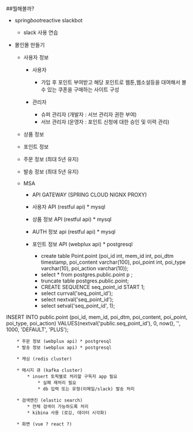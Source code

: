 ##뭘해볼까?

* spring*boot*reactive slackbot
    * slack 사용 연습



* 몰인몰 만들기

    * 사용자 정보
        * 사용자
            * 가입 후 포인트 부여받고 해당 포인트로 웹툰,웹소설등을 대여해서 볼 수 있는 쿠폰을 구매하는 사이트 구성

        * 관리자
            * 슈퍼 관리자 (개발자 : 서브 관리자 권한 부여)
            * 서브 관리자 (운영자 : 포인트 신청에 대한 승인 및 이력 관리)

    * 상품 정보
    * 포인트 정보
    * 주문 정보 (최대 5년 유지)
    * 발송 정보 (최대 5년 유지)


    * MSA
        * API GATEWAY (SPRING CLOUD NIGNX PROXY)
        * 사용자 API (restful api)    * mysql
        * 상품 정보 API (restful api) * mysql
        * AUTH 정보 api (restful api) * mysql

        * 포인트 정보 API (webplux api) * postgresql
            * create table Point.point (poi_id int, mem_id int, poi_dtm timestamp, poi_content varchar(100), poi_point int, poi_type varchar(10), poi_action varchar(10));
            * select * from postgres.public.point p ;
            * truncate table postgres.public.point;
            * CREATE SEQUENCE seq_point_id START 1;
            * select currval('seq_point_id');
            * select nextval('seq_point_id');
            * select setval('seq_point_id', 1);

INSERT INTO public.point
(poi_id, mem_id, poi_dtm, poi_content, poi_point, poi_type, poi_action)
VALUES(nextval('public.seq_point_id'), 0, now(), '', 1000, 'DEFAULT', 'PLUS');





        * 주문 정보 (webplux api) * postgresql
        * 발송 정보 (webplux api) * postgresql
            
        * 캐싱 (redis cluster)

        * 메시지 큐 (kafka cluster)
            * insert 토픽별로 처리할 구독자 app 필요
                * 실패 재처리 필요
                * db 입력 또는 유형(이메일/slack) 발송 처리

        * 검색엔진 (elastic search)
            * 전체 검색이 가능하도록 처리
            * kibina 사용 (로깅, 데이터 시각화)

        * 화면 (vue ? react ?)
        